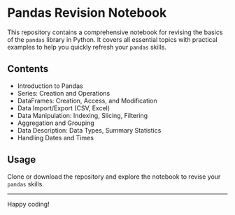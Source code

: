 # Pandas Revision Notebook

This repository contains a comprehensive notebook for revising the basics of the `pandas` library in Python. It covers all essential topics with practical examples to help you quickly refresh your `pandas` skills.

## Contents

- Introduction to Pandas
- Series: Creation and Operations
- DataFrames: Creation, Access, and Modification
- Data Import/Export (CSV, Excel)
- Data Manipulation: Indexing, Slicing, Filtering
- Aggregation and Grouping
- Data Description: Data Types, Summary Statistics
- Handling Dates and Times

## Usage

Clone or download the repository and explore the notebook to revise your `pandas` skills.


---

Happy coding!
